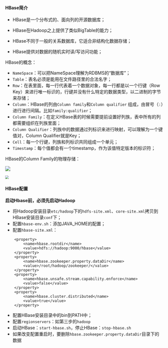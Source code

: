 #### HBase简介

* HBase是一个分布式的、面向列的开源数据库；

* HBase在Hadoop之上提供了类似BigTable的能力；
* HBase不同于一般的关系数据库，它适合非结构化数据存储；
* HBase提供对数据的随机实时读/写访问功能；



HBase的概念：

* `NameSpace`：可以把NameSpace理解为RDBMS的“数据库”；
* `Table`：表名必须是能用在文件路径里的合法名字；
* `Row`：在表里面，每一行代表着一个数据对象，每一行都是以一个行键（Row Key）来进行唯一标识的，行键并没有什么特定的数据类型，以二进制的字节来存储；
* `Column`：HBase的列由`Column family`和`Column qualifier` 组成，由冒号（`:`）进行进行间隔。比如`family:qualifier`；
* `Column Family`：在定义HBase表的时候需要提前设置好列族，表中所有的列都需要组织在列族里面；
* `Column Qualifier`：列族中的数据通过列标识来进行映射，可以理解为一个键值对，Column Qualifier就是Key；
* `Cell`：每一个行键，列族和列标识共同组成一个单元；
* `Timestamp`：每个值都会有一个timestamp，作为该值特定版本的标识符；

HBase的Column Family的物理存储：

![](D:\笔记\大数据\asset\ColumnFamily.png)

<img src="D:\笔记\大数据\asset\HBase与关系型数据库.png" style="zoom:67%;" />





#### HBase配置

**启动Hbase前，必须先启动Hadoop**

* 将Hadoop安装目录`etc/hadoop`下的`hdfs-site.xml`、`core-site.xml`拷贝到 HBase安装目录`conf`下；
* 配置`hbase-env.sh`：添加JAVA_HOME的配置；
* 配置`hbase-site.xml`：

```
	<property>
		<name>hbase.rootdir</name>
		<value>hdfs://hadoop:9000/hbase</value>
	</property>
	<property>
		<name>hbase.zookeeper.property.dataDir</name>
		<value>/root/hadoop/zookeeper/</value>
	</property>
	<property>
		<name>hbase.unsafe.stream.capability.enforce</name>
		<value>false</value>
	</property>
	<property>
		<name>hbase.cluster.distributed</name>
		<value>true</value>
	</property>
```



* 配置HBase安装目录中的bin到PATH中；
* 配置`regionservers`：如第三步的`hadoop`
* 启动HBase：`start-hbase.sh`，停止HBase：`stop-hbase.sh`
* 如果改变配置重启时，要删除`hbase.zookeeper.property.dataDir`目录下的数据

